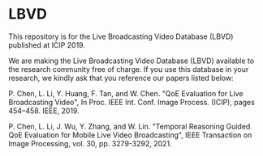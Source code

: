 # LBVD
This repository is for the Live Broadcasting Video Database (LBVD) published at ICIP 2019. 

We are making the Live Broadcasting Video Database (LBVD) available to the research community free of charge. If you use this database in your research, we kindly ask that you reference our papers listed below:

P. Chen, L. Li, Y. Huang, F. Tan, and W. Chen. "QoE Evaluation for Live Broadcasting Video", In Proc. IEEE Int. Conf. Image Process. (ICIP), pages 454–458. IEEE, 2019.

P. Chen, L. Li, J. Wu, Y. Zhang, and W. Lin. "Temporal Reasoning Guided QoE Evaluation for Mobile Live Video Broadcasting", IEEE Transaction on Image Processing, vol. 30, pp. 3279-3292, 2021.
